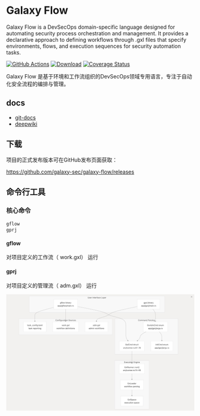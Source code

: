 #  Galaxy Flow

Galaxy Flow is a DevSecOps domain-specific language designed for automating security process orchestration and management. It provides a declarative approach to defining workflows through .gxl files that specify environments, flows, and execution sequences for security automation tasks.

[![GitHub Actions](https://github.com/galaxy-sec/galaxy-flow/workflows/check/badge.svg)](https://github.com/galaxy-sec/galaxy-flow/actions?query=workflow%3Acheck)
[![Download](https://img.shields.io/crates/d/galaxy-flow)](https://crates.io/crates/galaxy-flow)
[![Coverage Status](https://coveralls.io/repos/github/galaxy-sec/galaxy-flow/badge.svg)](https://coveralls.io/github/galaxy-sec/galaxy-flow)

Galaxy Flow 是基于环境和工作流组织的DevSecOps领域专用语言，专注于自动化安全流程的编排与管理。
## docs
* [git-docs](https://galaxy-sec.github.io/gxl-docs/)
* [deepwiki](https://deepwiki.com/galaxy-sec/galaxy-flow)

##  下载
项目的正式发布版本可在GitHub发布页面获取：

https://github.com/galaxy-sec/galaxy-flow/releases

## 命令行工具

### 核心命令
```
gflow
gprj
```

#### gflow
对项目定义的工作流（ work.gxl） 运行

#### gprj
对项目定义的管理流（ adm.gxl） 运行

![](./images/command-line.jpg)
